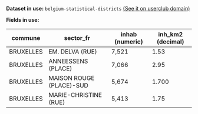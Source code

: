 **Dataset in use:** `belgium-statistical-districts` [(See it on userclub domain)](https://userclub.opendatasoft.com/explore/dataset/belgium-statistical-districts/table/)

**Fields in use:** 

| commune | sector_fr | inhab (numeric) | inh_km2 (decimal) | 
|---|---|---|---|
|BRUXELLES|EM. DELVA (RUE)|7,521|1.53|
|BRUXELLES|ANNEESSENS (PLACE) |7,066|2.95|
|BRUXELLES|MAISON ROUGE (PLACE)-SUD|5,674|1.700|
|BRUXELLES|MARIE-CHRISTINE (RUE)|5,413|1.75